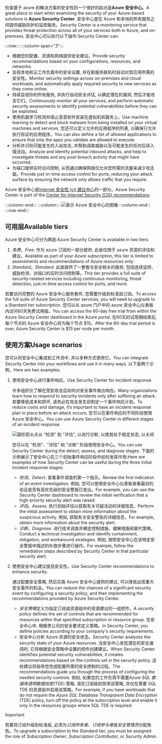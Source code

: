 <span data-ttu-id="63730-101">检查基于 azure 的解决方案的安全性的一个很好的起点是**Azure 安全中心**。</span><span class="sxs-lookup"><span data-stu-id="63730-101">A great place to start when examining the security of your Azure-based solutions is **Azure Security Center**.</span></span> <span data-ttu-id="63730-102">安全中心是在 Azure 和本地的所有服务之间提供威胁防护的监控服务。</span><span class="sxs-lookup"><span data-stu-id="63730-102">Security Center is a monitoring service that provides threat protection across all of your services both in Azure, and on-premises.</span></span> <span data-ttu-id="63730-103">安全中心可以执行以下操作:</span><span class="sxs-lookup"><span data-stu-id="63730-103">Security Center can:</span></span>

:::row:::
    :::column span="3":::
- <span data-ttu-id="63730-104">根据您的配置、资源和网络提供安全建议。</span><span class="sxs-lookup"><span data-stu-id="63730-104">Provide security recommendations based on your configurations, resources, and networks.</span></span>
- <span data-ttu-id="63730-105">监视本地和云工作负载中的安全设置, 并在新服务联机时自动对其应用所需的安全性。</span><span class="sxs-lookup"><span data-stu-id="63730-105">Monitor security settings across on-premises and cloud workloads, and automatically apply required security to new services as they come online.</span></span>
- <span data-ttu-id="63730-106">持续监视你的所有服务, 并执行自动安全评估, 以确定潜在的漏洞, 然后才能攻击它们。</span><span class="sxs-lookup"><span data-stu-id="63730-106">Continuously monitor all your services, and perform automatic security assessments to identify potential vulnerabilities before they can be exploited.</span></span>
- <span data-ttu-id="63730-107">使用机器学习检测并阻止恶意软件安装在虚拟机和服务上。</span><span class="sxs-lookup"><span data-stu-id="63730-107">Use machine learning to detect and block malware from being installed on your virtual machines and services.</span></span> <span data-ttu-id="63730-108">您还可以定义允许的应用程序的列表, 以确保只允许执行验证的应用程序。</span><span class="sxs-lookup"><span data-stu-id="63730-108">You can also define a list of allowed applications to ensure that only the apps you validate are allowed to execute.</span></span>
- <span data-ttu-id="63730-109">分析并识别可能发生的入站攻击, 并帮助调查威胁以及可能发生的任何后续入侵活动。</span><span class="sxs-lookup"><span data-stu-id="63730-109">Analyze and identify potential inbound attacks, and help to investigate threats and any post-breach activity that might have occurred.</span></span>
- <span data-ttu-id="63730-110">为端口提供实时访问控制, 从而通过确保网络仅允许您所需的流量来减少攻击面。</span><span class="sxs-lookup"><span data-stu-id="63730-110">Provide just-in-time access control for ports, reducing your attack surface by ensuring the network only allows traffic that you require.</span></span>

<span data-ttu-id="63730-111">Azure 安全中心是[Internet 安全性 (ci) 建议中心](https://www.cisecurity.org/cis-benchmarks/)的一部分。</span><span class="sxs-lookup"><span data-stu-id="63730-111">Azure Security Center is part of the [Center for Internet Security (CIS) recommendations](https://www.cisecurity.org/cis-benchmarks/).</span></span> 

  :::column-end:::
  :::column:::
    ![表示 Azure 安全中心的图像](../media/2a-securitycenter.png)
  :::column-end:::
:::row-end:::

## <a name="available-tiers"></a><span data-ttu-id="63730-113">可用层</span><span class="sxs-lookup"><span data-stu-id="63730-113">Available tiers</span></span>

<span data-ttu-id="63730-114">Azure 安全中心可分为两层:</span><span class="sxs-lookup"><span data-stu-id="63730-114">Azure Security Center is available in two tiers:</span></span>

1. <span data-ttu-id="63730-115">*免费*。</span><span class="sxs-lookup"><span data-stu-id="63730-115">*Free*.</span></span> <span data-ttu-id="63730-116">作为 azure 订阅的一部分提供, 此层仅限于 azure 资源的评估和建议。</span><span class="sxs-lookup"><span data-stu-id="63730-116">Available as part of your Azure subscription, this tier is limited to assessments and recommendations of Azure resources only.</span></span>
1. <span data-ttu-id="63730-117">*Standard*。</span><span class="sxs-lookup"><span data-stu-id="63730-117">*Standard*.</span></span> <span data-ttu-id="63730-118">此层提供了一整套与安全相关的服务, 包括连续监控、威胁检测、对端口的实时访问控制等。</span><span class="sxs-lookup"><span data-stu-id="63730-118">This tier provides a full suite of security-related services including continuous monitoring, threat detection, just-in-time access control for ports, and more.</span></span>

<span data-ttu-id="63730-119">若要访问完整的 Azure 安全中心服务套件, 您需要升级到标准层订阅。</span><span class="sxs-lookup"><span data-stu-id="63730-119">To access the full suite of Azure Security Center services, you will need to upgrade to a Standard tier subscription.</span></span> <span data-ttu-id="63730-120">您可以从 azure 门户中的 azure 安全中心仪表板内访问60天免费试用版。</span><span class="sxs-lookup"><span data-stu-id="63730-120">You can access the 60-day free trial from within the Azure Security Center dashboard in the Azure portal.</span></span> <span data-ttu-id="63730-121">在60天的试用期结束后, 每个节点的 Azure 安全中心将为每个节点 $15。</span><span class="sxs-lookup"><span data-stu-id="63730-121">After the 60-day trial period is over, Azure Security Center is $15 per node per month.</span></span>

## <a name="usage-scenarios"></a><span data-ttu-id="63730-122">使用方案</span><span class="sxs-lookup"><span data-stu-id="63730-122">Usage scenarios</span></span>

<span data-ttu-id="63730-123">您可以将安全中心集成到工作流中, 并以多种方式使用它。</span><span class="sxs-lookup"><span data-stu-id="63730-123">You can integrate Security Center into your workflows and use it in many ways.</span></span> <span data-ttu-id="63730-124">以下是两个示例。</span><span class="sxs-lookup"><span data-stu-id="63730-124">Here are two examples.</span></span>

1. <span data-ttu-id="63730-125">使用安全中心进行事件响应。</span><span class="sxs-lookup"><span data-stu-id="63730-125">Use Security Center for incident response.</span></span>

    <span data-ttu-id="63730-126">许多组织仅了解在受到攻击后如何对安全事件做出响应。</span><span class="sxs-lookup"><span data-stu-id="63730-126">Many organizations learn how to respond to security incidents only after suffering an attack.</span></span> <span data-ttu-id="63730-127">若要降低成本和损坏, 请务必在攻击发生前制定一个事件响应计划。</span><span class="sxs-lookup"><span data-stu-id="63730-127">To reduce costs and damage, it’s important to have an incident response plan in place before an attack occurs.</span></span> <span data-ttu-id="63730-128">您可以在事件响应的不同阶段使用 Azure 安全中心。</span><span class="sxs-lookup"><span data-stu-id="63730-128">You can use Azure Security Center in different stages of an incident response.</span></span>

    ![圆形箭头点从 "检测" 到 "评估", 以进行诊断, 以使其处于稳定状态, 以关闭](../media/2a-security-center-incident-response.png)

    <span data-ttu-id="63730-130">您可以在 "检测"、"评估" 和 "诊断" 阶段使用安全中心。</span><span class="sxs-lookup"><span data-stu-id="63730-130">You can use Security Center during the detect, assess, and diagnose stages.</span></span> <span data-ttu-id="63730-131">下面的示例展示了安全中心在三个初始事件响应阶段中如何发挥作用:</span><span class="sxs-lookup"><span data-stu-id="63730-131">Here are examples of how Security Center can be useful during the three initial incident response stages:</span></span>
    
    - <span data-ttu-id="63730-132">*检测*。</span><span class="sxs-lookup"><span data-stu-id="63730-132">*Detect*.</span></span> <span data-ttu-id="63730-133">查看事件调查的第一个指示。</span><span class="sxs-lookup"><span data-stu-id="63730-133">Review the first indication of an event investigation.</span></span> <span data-ttu-id="63730-134">例如, 您可以使用安全中心仪表板查看最初的验证是否有高优先级的安全警报已发出。</span><span class="sxs-lookup"><span data-stu-id="63730-134">For example, you can use the Security Center dashboard to review the initial verification that a high-priority security alert was raised.</span></span>
    - <span data-ttu-id="63730-135">*评估*。</span><span class="sxs-lookup"><span data-stu-id="63730-135">*Assess*.</span></span> <span data-ttu-id="63730-136">执行初始评估以获取有关可疑活动的详细信息。</span><span class="sxs-lookup"><span data-stu-id="63730-136">Perform the initial assessment to obtain more information about the suspicious activity.</span></span> <span data-ttu-id="63730-137">例如, 获取有关安全警告的详细信息。</span><span class="sxs-lookup"><span data-stu-id="63730-137">For example, obtain more information about the security alert.</span></span>
    - <span data-ttu-id="63730-138">*诊断*。</span><span class="sxs-lookup"><span data-stu-id="63730-138">*Diagnose*.</span></span> <span data-ttu-id="63730-139">进行技术调查并确定控制措施、缓解措施和替代策略。</span><span class="sxs-lookup"><span data-stu-id="63730-139">Conduct a technical investigation and identify containment, mitigation, and workaround strategies.</span></span> <span data-ttu-id="63730-140">例如, 按照安全中心在该特定安全警报中描述的补救步骤进行操作。</span><span class="sxs-lookup"><span data-stu-id="63730-140">For example, follow the remediation steps described by Security Center in that particular security alert.</span></span>

2. <span data-ttu-id="63730-141">使用安全中心建议提高安全性。</span><span class="sxs-lookup"><span data-stu-id="63730-141">Use Security Center recommendations to enhance security.</span></span>

    <span data-ttu-id="63730-142">通过配置安全策略, 然后实施 Azure 安全中心提供的建议, 可以降低出现重大安全事件的机会。</span><span class="sxs-lookup"><span data-stu-id="63730-142">You can reduce the chances of a significant security event by configuring a security policy, and then implementing the recommendations provided by Azure Security Center.</span></span> 
        
    - <span data-ttu-id="63730-143">*安全策略*定义为指定订阅或资源组中的资源建议的一组控件。</span><span class="sxs-lookup"><span data-stu-id="63730-143">A *security policy* defines the set of controls that are recommended for resources within that specified subscription or resource group.</span></span> <span data-ttu-id="63730-144">在安全中心中, 根据贵公司的安全要求定义策略。</span><span class="sxs-lookup"><span data-stu-id="63730-144">In Security Center, you define policies according to your company's security requirements.</span></span> 
    - <span data-ttu-id="63730-145">安全中心分析 Azure 资源的安全状态。</span><span class="sxs-lookup"><span data-stu-id="63730-145">Security Center analyzes the security state of your Azure resources.</span></span> <span data-ttu-id="63730-146">当安全中心发现潜在的安全漏洞时, 它将根据安全策略中设置的控件创建建议。</span><span class="sxs-lookup"><span data-stu-id="63730-146">When Security Center identifies potential security vulnerabilities, it creates recommendations based on the controls set in the security policy.</span></span> <span data-ttu-id="63730-147">这些建议将指导您完成配置所需的安全控制的过程。</span><span class="sxs-lookup"><span data-stu-id="63730-147">The recommendations guide you through the process of configuring the needed security controls.</span></span> <span data-ttu-id="63730-148">例如, 如果您的工作负荷不需要*Azure SQL 数据库透明数据加密*(TDE) 策略, 请在订阅级别禁用该策略, 并仅在需要 SQL TDE 的资源组中启用该策略。</span><span class="sxs-lookup"><span data-stu-id="63730-148">For example, if you have workloads that do not require the *Azure SQL Database Transparent Data Encryption* (TDE) policy, turn off the policy at the subscription level and enable it only in the resources groups where SQL TDE is required.</span></span>

> [!IMPORTANT]
> <span data-ttu-id="63730-149">若要将订阅升级到标准层, 必须为*订阅所有者*、*订阅参与者*或*安全管理员*分配角色。</span><span class="sxs-lookup"><span data-stu-id="63730-149">To upgrade a subscription to the Standard tier, you must be assigned the role of *Subscription Owner*, *Subscription Contributor*, or *Security Admin*.</span></span>